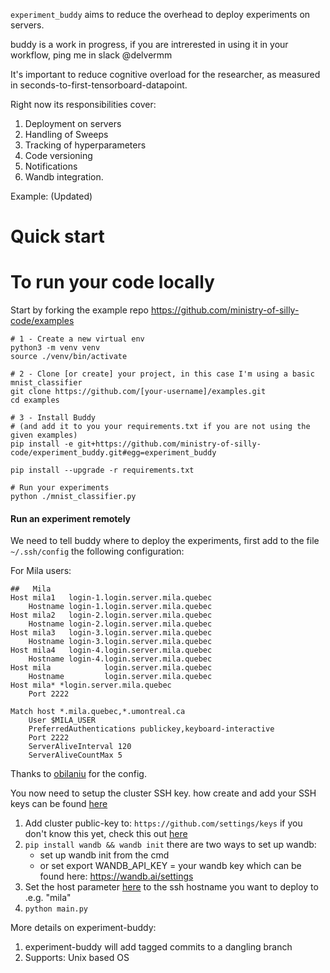 `experiment_buddy` aims to reduce the overhead to deploy experiments on servers.

buddy is a work in progress, if you are intrerested in using it in your workflow, ping me in slack @delvermm

It's important to reduce cognitive overload for the researcher, as measured in seconds-to-first-tensorboard-datapoint.

Right now its responsibilities cover:
1. Deployment on servers
1. Handling of Sweeps
1. Tracking of hyperparameters
1. Code versioning
1. Notifications
1. Wandb integration.

Example: (Updated)

# Quick start

# To run your code locally

Start by forking the example repo https://github.com/ministry-of-silly-code/examples

```shell
# 1 - Create a new virtual env
python3 -m venv venv
source ./venv/bin/activate

# 2 - Clone [or create] your project, in this case I'm using a basic mnist_classifier 
git clone https://github.com/[your-username]/examples.git
cd examples

# 3 - Install Buddy
# (and add it to you your requirements.txt if you are not using the given examples)
pip install -e git+https://github.com/ministry-of-silly-code/experiment_buddy.git#egg=experiment_buddy

pip install --upgrade -r requirements.txt

# Run your experiments
python ./mnist_classifier.py
```

#### Run an experiment remotely
We need to tell buddy where to deploy the experiments, first add to the file `~/.ssh/config` the following configuration:

For Mila users:
```shell
##   Mila
Host mila1   login-1.login.server.mila.quebec
    Hostname login-1.login.server.mila.quebec
Host mila2   login-2.login.server.mila.quebec
    Hostname login-2.login.server.mila.quebec
Host mila3   login-3.login.server.mila.quebec
    Hostname login-3.login.server.mila.quebec
Host mila4   login-4.login.server.mila.quebec
    Hostname login-4.login.server.mila.quebec
Host mila            login.server.mila.quebec
    Hostname         login.server.mila.quebec
Host mila* *login.server.mila.quebec
    Port 2222

Match host *.mila.quebec,*.umontreal.ca
    User $MILA_USER
    PreferredAuthentications publickey,keyboard-interactive
    Port 2222
    ServerAliveInterval 120
    ServerAliveCountMax 5
```
Thanks to [obilaniu](https://github.com/obilaniu) for the config.

You now need to setup the cluster SSH key. how create and add your SSH keys can be found [here](https://docs.github.com/en/free-pro-team@latest/github/authenticating-to-github/adding-a-new-ssh-key-to-your-github-account) 

1. Add cluster public-key to: `https://github.com/settings/keys` if you don't know this yet, check this out [here](https://docs.github.com/en/free-pro-team@latest/github/authenticating-to-github/adding-a-new-ssh-key-to-your-github-account)
1. `pip install wandb && wandb init` there are two ways to set up wandb: 
    - set up wandb init from the cmd
    - or set export  WANDB_API_KEY = your wandb key which can be found here: https://wandb.ai/settings
1. Set the host parameter [here](https://github.com/ministry-of-silly-code/examples/blob/master/config.py#L28) to the ssh hostname you want to deploy to .e.g. "mila"
1. `python main.py`

More details on experiment-buddy:
1. experiment-buddy will add tagged commits to a dangling branch 
2. Supports: Unix based OS
